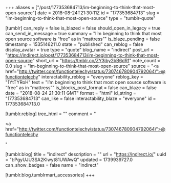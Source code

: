 +++
aliases = ["/post/177353684713/im-beginning-to-think-that-most-open-source"]
date = 2018-08-24T21:30:11Z
id = "177353684713"
slug = "im-beginning-to-think-that-most-open-source"
type = "tumblr-quote"

[tumblr]
can_reply = false
is_blazed = false
should_open_in_legacy = true
can_send_in_message = true
summary = "I’m beginning to think that most open source software is “free” as in “mattress”"
is_blaze_pending = false
timestamp = 1535146211.0
state = "published"
can_reblog = false
display_avatar = true
type = "quote"
blog_name = "indirect"
post_url = "https://indirect.io/post/177353684713/im-beginning-to-think-that-most-open-source"
short_url = "https://tmblr.co/ZY3jby2bB6dRf"
note_count = 0.0
slug = "im-beginning-to-think-that-most-open-source"
source = "<a href=\"http://twitter.com/functiontelechy/status/730746780904792064\">@functiontelechy</a>"
interactability_reblog = "everyone"
reblog_key = "1YtTYRoH"
text = "I&rsquo;m beginning to think that most open source software is &ldquo;free&rdquo; as in &ldquo;mattress&rdquo;"
is_blocks_post_format = false
can_blaze = false
date = "2018-08-24 21:30:11 GMT"
format = "html"
id_string = "177353684713"
can_like = false
interactability_blaze = "everyone"
id = 177353684713.0

[tumblr.reblog]
tree_html = ""
comment = "<p><a href=\"http://twitter.com/functiontelechy/status/730746780904792064\">@functiontelechy</a></p>"

[tumblr.blog]
title = "indirect"
description = ""
url = "https://indirect.io/"
uuid = "t:PgyUJU3SA2Klwyt81UWAwQ"
updated = 1739939727.0
can_show_badges = false
name = "indirect"

[tumblr.blog.tumblrmart_accessories]
+++
